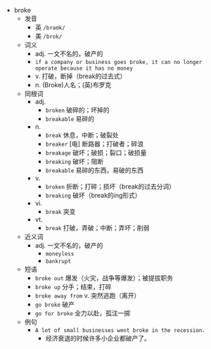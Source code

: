 - broke
  - 发音
    - 英 `/brəʊk/`
    - 美 `/brok/`
  - 词义
    - adj. 一文不名的，破产的
    - `if a company or business goes broke, it can no longer operate because it has no money`
    - v. 打破，断掉（break的过去式）
    - n. (Broke)人名；(英)布罗克
  - 同根词
    - adj.
      - `broken` 破碎的；坏掉的
      - `breakable` 易碎的
    - n.
      - `break` 休息，中断；破裂处
      - `breaker` [电] 断路器；打破者；碎浪
      - `breakage` 破坏；破损；裂口；破损量
      - `breaking` 破坏；阻断
      - `breakable` 易碎的东西，易破的东西
    - v.
      - `broken` 折断；打碎；损坏（break的过去分词）
      - `breaking` 破坏（break的ing形式）
    - vi.
      - `break` 突变
    - vt.
      - `break` 打破，弄破；中断；弄坏；削弱
  - 近义词
    - adj. 一文不名的，破产的
      - `moneyless`
      - `bankrupt`
  - 短语
    - `broke out` 爆发（火灾，战争等爆发）；被提拔职务 
    - `broke up` 分手；结束，打碎 
    - `broke away from` v. 突然逃跑（离开） 
    - `go broke` 破产 
    - `go for broke` 全力以赴，孤注一掷 
  - 例句
    - `A lot of small businesses went broke in the recession.`
      - 经济衰退的时候许多小企业都破产了。

